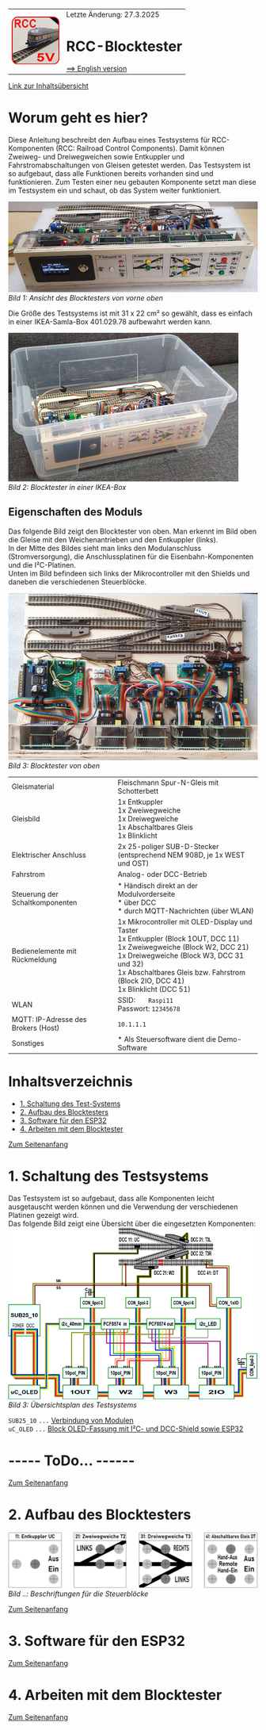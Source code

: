 <table><tr><td><img src="./images/RCC5V_Logo_96.png
"></img></td><td>
Letzte &Auml;nderung: 27.3.2025 <a name="up"></a><br>   
<h1>RCC-Blocktester</h1>
<a href="README.md">==> English version</a>&nbsp; &nbsp; &nbsp; 
</td></tr></table>   

[Link zur Inhalts&uuml;bersicht](#x05)   

# Worum geht es hier?
Diese Anleitung beschreibt den Aufbau eines Testsystems für RCC-Komponenten (RCC: Railroad Control Components). Damit können Zweiweg- und Dreiwegweichen sowie Entkuppler und Fahrstromabschaltungen von Gleisen getestet werden. Das Testsystem ist so aufgebaut, dass alle Funktionen bereits vorhanden sind und funktionieren. Zum Testen einer neu gebauten Komponente setzt man diese im Testsystem ein und schaut, ob das System weiter funktioniert.   

![Ansicht Blocktester 1](./images/300_BT_view_front2.png "Ansicht Blocktester 1")   
_Bild 1: Ansicht des Blocktesters von vorne oben_   

Die Größe des Testsystems ist mit 31 x 22 cm² so gewählt, dass es einfach in einer IKEA-Samla-Box 401.029.78 aufbewahrt werden kann.   

![Ansicht Blocktester IKEA](./images/300_BT_view_ikea.png "Ansicht Blocktester IKEA")   
_Bild 2: Blocktester in einer IKEA-Box_   

## Eigenschaften des Moduls
Das folgende Bild zeigt den Blocktester von oben. Man erkennt im Bild oben die Gleise mit den Weichenantrieben und den Entkuppler (links).   
In der Mitte des Bildes sieht man links den Modulanschluss (Stromversorgung), die Anschlussplatinen für die Eisenbahn-Komponenten und die I²C-Platinen.   
Unten im Bild befindeen sich links der Mikrocontroller mit den Shields und daneben die verschiedenen Steuerblöcke.   

![Ansicht Blocktester oben](./images/600_BT_view_above.png "Ansicht Blocktester oben")   
_Bild 3: Blocktester von oben_   

|                |                                                    |   
| -------------- | -------------------------------------------------- |   
| Gleismaterial  | Fleischmann Spur-N-Gleis mit Schotterbett          |   
| Gleisbild      | 1x Entkuppler <br> 1x Zweiwegweiche <br> 1x Dreiwegweiche <br> 1x Abschaltbares Gleis <br> 1x Blinklicht |   
| Elektrischer Anschluss | 2x 25-poliger SUB-D-Stecker <br>(entsprechend NEM 908D, je 1x WEST und OST) |   
| Fahrstrom     | Analog- oder DCC-Betrieb |   
| Steuerung der Schaltkomponenten | * H&auml;ndisch direkt an der Modulvorderseite <br> * &uuml;ber DCC <br> * durch MQTT-Nachrichten (&uuml;ber WLAN) |   
| Bedienelemente mit R&uuml;ckmeldung | 1x Mikrocontroller mit OLED-Display und Taster <br> 1x Entkuppler (Block 1OUT, DCC 11) <br> 1x Zweiwegweiche (Block W2, DCC 21) <br> 1x Dreiwegweiche (Block W3, DCC 31 und 32) <br> 1x Abschaltbares Gleis bzw. Fahrstrom (Block 2IO, DCC 41)<br> 1x Blinklicht (DCC 51) |   
| WLAN           | SSID: &nbsp; &nbsp; &nbsp; `Raspi11` <br> Passwort: `12345678` |   
| MQTT: IP-Adresse des Brokers (Host) | `10.1.1.1` |   
| Sonstiges | * Als Steuersoftware dient die Demo-Software |   

<a name="x05"></a>   

# Inhaltsverzeichnis   
* [1. Schaltung des Test-Systems](#x10)   
* [2. Aufbau des Blocktesters](#x20)   
* [3. Software f&uuml;r den ESP32](#x30)   
* [4. Arbeiten mit dem Blocktester](#x40)   

[Zum Seitenanfang](#up)   
<a name="x10"></a>   

# 1. Schaltung des Testsystems
Das Testsystem ist so aufgebaut, dass alle Komponenten leicht ausgetauscht werden können und die Verwendung der verschiedenen Platinen gezeigt wird.    
Das folgende Bild zeigt eine Übersicht über die eingesetzten Komponenten:   
![Übersicht Testsystem](./images/600_overview_testsystem.png  "Übersicht Testsystem")   
_Bild 3: Übersichtsplan des Testsystems_   

`SUB25_10` `...` [Verbindung von Modulen](/fab/rcc1_supply/LIESMICH.md#x30)      
`uC_OLED`  `...` [Block OLED-Fassung mit I²C- und DCC-Shield sowie ESP32](/fab/rcc2_esp32/LIESMICH.md#x15)   


# ----- ToDo... ------



[Zum Seitenanfang](#up)   
<a name="x20"></a>   

# 2. Aufbau des Blocktesters

![Blocktester Beschriftung](./images/300_BT_cover.png "Blocktester Beschriftung")   
_Bild ..: Beschriftungen f&uuml;r die Steuerbl&ouml;cke_   

[Zum Seitenanfang](#up)   
<a name="x30"></a>   

# 3. Software f&uuml;r den ESP32

[Zum Seitenanfang](#up)   
<a name="x40"></a>   

# 4. Arbeiten mit dem Blocktester


[Zum Seitenanfang](#up)


